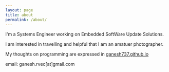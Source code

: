 ```yaml
---
layout: page
title: about
permalink: /about/
---
```


I'm a Systems Engineer working on Embedded SoftWare Update Solutions.

I am interested in travelling and helpful that I am an amatuer photographer.

My thoughts on programming are expressed in [ganesh737.github.io](https://ganesh737.github.io/)

email: ganesh.rvec[at]gmail.com
